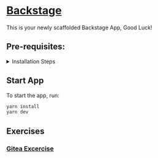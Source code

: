 # [Backstage](https://backstage.io)

This is your newly scaffolded Backstage App, Good Luck!

## Pre-requisites:

<details>
  <summary>Installation Steps</summary>
  
### Add pre-commit
We are integrating the `husky` tool to automate pre-commit tasks such as running `yarn prettier`, `yarn lint:all`, and executing test cases. These tasks will automatically run every time you make a commit. The commands are defined in the pre-commit script file located in the `.husky` folder.
1. Run the following command to install Husky:
    ```bash
    yarn dlx husky init
    ```
2. The above command will make some changes to your `package.json` and `pre-commit` files. Please undo/revert these changes, as the necessary scripts have already been added to the pre-commit file.
</details>

## Start App

To start the app, run:

```sh
yarn install
yarn dev
```

## Exercises

### [Gitea Excercise](./exercise/gitea-exercise.md)
